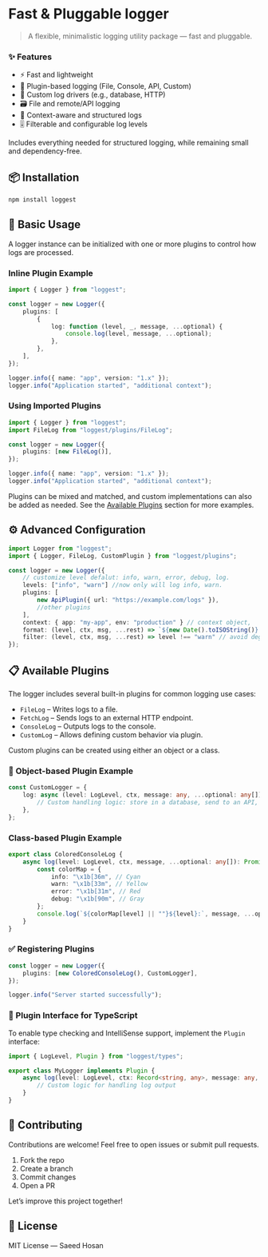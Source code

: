 # Fast & Pluggable logger

> A flexible, minimalistic logging utility package — fast and pluggable.

### ✨ Features

-   ⚡ Fast and lightweight
-   🔌 Plugin-based logging (File, Console, API, Custom)
-   🧩 Custom log drivers (e.g., database, HTTP)
-   🗃️ File and remote/API logging
-   🧠 Context-aware and structured logs
-   🎚️ Filterable and configurable log levels

Includes everything needed for structured logging, while remaining small and dependency-free.

## 📦 Installation

```bash
npm install loggest
```

## 🚀 Basic Usage

A logger instance can be initialized with one or more plugins to control how logs are processed.

### Inline Plugin Example

```ts
import { Logger } from "loggest";

const logger = new Logger({
	plugins: [
		{
			log: function (level, _, message, ...optional) {
				console.log(level, message, ...optional);
			},
		},
	],
});

logger.info({ name: "app", version: "1.x" });
logger.info("Application started", "additional context");
```

### Using Imported Plugins

```ts
import { Logger } from "loggest";
import FileLog from "loggest/plugins/FileLog";

const logger = new Logger({
	plugins: [new FileLog()],
});

logger.info({ name: "app", version: "1.x" });
logger.info("Application started", "additional context");
```

Plugins can be mixed and matched, and custom implementations can also be added as needed. See the [Available Plugins](#-available-plugins) section for more examples.

## ⚙️ Advanced Configuration

```ts
import Logger from "loggest";
import { Logger, FileLog, CustomPlugin } from "loggest/plugins";

const logger = new Logger({
	// customize level defalut: info, warn, error, debug, log.
	levels: ["info", "warn"] //now only will log info, warn.
	plugins: [
		new ApiPlugin({ url: "https://example.com/logs" }),
		//other plugins
	],
	context: { app: "my-app", env: "production" } // context object,
	format: (level, ctx, msg, ...rest) => `${new Date().toISOString()} | ${level.toUpperCase()} | ${msg}`,
	filter: (level, ctx, msg, ...rest) => level !== "warn" // avoid degub warn log,
});
```

## 📋 Available Plugins

The logger includes several built-in plugins for common logging use cases:

-   `FileLog` – Writes logs to a file.
-   `FetchLog` – Sends logs to an external HTTP endpoint.
-   `ConsoleLog` – Outputs logs to the console.
-   `CustomLog` – Allows defining custom behavior via plugin.

Custom plugins can be created using either an object or a class.

### 🔧 Object-based Plugin Example

```ts
const CustomLogger = {
	log: async (level: LogLevel, ctx, message: any, ...optional: any[]) => {
		// Custom handling logic: store in a database, send to an API, etc.
	},
};
```

### Class-based Plugin Example

```ts
export class ColoredConsoleLog {
	async log(level: LogLevel, ctx, message, ...optional: any[]): Promise<void> {
		const colorMap = {
			info: "\x1b[36m", // Cyan
			warn: "\x1b[33m", // Yellow
			error: "\x1b[31m", // Red
			debug: "\x1b[90m", // Gray
		};
		console.log(`${colorMap[level] || ""}${level}:`, message, ...optional);
	}
}
```

### ✅ Registering Plugins

```ts
const logger = new Logger({
	plugins: [new ColoredConsoleLog(), CustomLogger],
});

logger.info("Server started successfully");
```

### 🧩 Plugin Interface for TypeScript

To enable type checking and IntelliSense support, implement the `Plugin` interface:

```ts
import { LogLevel, Plugin } from "loggest/types";

export class MyLogger implements Plugin {
	async log(level: LogLevel, ctx: Record<string, any>, message: any, ...optional: any[]): Promise<void> {
		// Custom logic for handling log output
	}
}
```

## 🤝 Contributing

Contributions are welcome! Feel free to open issues or submit pull requests.

1. Fork the repo
2. Create a branch
3. Commit changes
4. Open a PR

Let’s improve this project together!

## 📄 License

MIT License — Saeed Hosan
